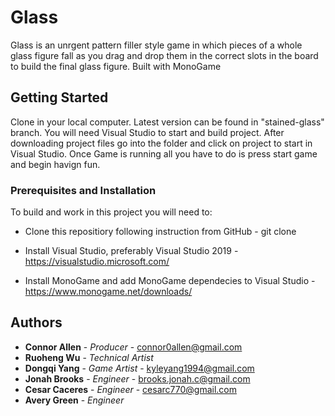 # Glass

Glass is an unrgent pattern filler style game in which pieces of a whole glass figure fall as you drag and drop them in the correct slots in the board to build the final glass figure.
Built with MonoGame

## Getting Started
Clone in your local computer. Latest version can be found in "stained-glass" branch. 
You will need Visual Studio to start and build project. 
After downloading project files go into the folder and click on project to start in Visual Studio.
Once Game is running all you have to do is press start game and begin havign fun.


### Prerequisites and Installation 

To build and work in this project you will need to:

  * Clone this repositiory following instruction from GitHub - git clone <repository link>

  * Install Visual Studio, preferably Visual Studio 2019 - https://visualstudio.microsoft.com/
  
  * Install MonoGame and add MonoGame dependecies to Visual Studio - https://www.monogame.net/downloads/

## Authors

* **Connor Allen**  - *Producer* - connor0allen@gmail.com
* **Ruoheng Wu**    - *Technical Artist*
* **Dongqi Yang**   - *Game Artist* - kyleyang1994@gmail.com 
* **Jonah Brooks**  - *Engineer* - brooks.jonah.c@gmail.com 
* **Cesar Caceres** - *Engineer* - cesarc770@gmail.com
* **Avery Green**   - *Engineer* 
